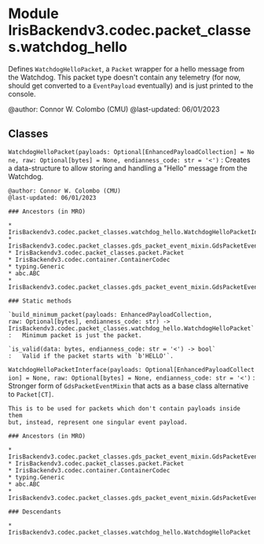 Module IrisBackendv3.codec.packet_classes.watchdog_hello
========================================================
Defines `WatchdogHelloPacket`, a `Packet` wrapper for a hello message from the
Watchdog. This packet type doesn't contain any telemetry (for now, should get
converted to a `EventPayload` eventually) and is just printed to the console.

@author: Connor W. Colombo (CMU)
@last-updated: 06/01/2023

Classes
-------

`WatchdogHelloPacket(payloads: Optional[EnhancedPayloadCollection] = None, raw: Optional[bytes] = None, endianness_code: str = '<')`
:   Creates a data-structure to allow storing and handling a "Hello" message
    from the Watchdog.
    
    @author: Connor W. Colombo (CMU)
    @last-updated: 06/01/2023

    ### Ancestors (in MRO)

    * IrisBackendv3.codec.packet_classes.watchdog_hello.WatchdogHelloPacketInterface
    * IrisBackendv3.codec.packet_classes.gds_packet_event_mixin.GdsPacketEventPacket
    * IrisBackendv3.codec.packet_classes.packet.Packet
    * IrisBackendv3.codec.container.ContainerCodec
    * typing.Generic
    * abc.ABC
    * IrisBackendv3.codec.packet_classes.gds_packet_event_mixin.GdsPacketEventMixin

    ### Static methods

    `build_minimum_packet(payloads: EnhancedPayloadCollection, raw: Optional[bytes], endianness_code: str) ‑> IrisBackendv3.codec.packet_classes.watchdog_hello.WatchdogHelloPacket`
    :   Minimum packet is just the packet.

    `is_valid(data: bytes, endianness_code: str = '<') ‑> bool`
    :   Valid if the packet starts with `b'HELLO'`.

`WatchdogHelloPacketInterface(payloads: Optional[EnhancedPayloadCollection] = None, raw: Optional[bytes] = None, endianness_code: str = '<')`
:   Stronger form of `GdsPacketEventMixin` that acts as a base class
    alternative to `Packet[CT]`.
    
    This is to be used for packets which don't contain payloads inside them
    but, instead, represent one singular event payload.

    ### Ancestors (in MRO)

    * IrisBackendv3.codec.packet_classes.gds_packet_event_mixin.GdsPacketEventPacket
    * IrisBackendv3.codec.packet_classes.packet.Packet
    * IrisBackendv3.codec.container.ContainerCodec
    * typing.Generic
    * abc.ABC
    * IrisBackendv3.codec.packet_classes.gds_packet_event_mixin.GdsPacketEventMixin

    ### Descendants

    * IrisBackendv3.codec.packet_classes.watchdog_hello.WatchdogHelloPacket